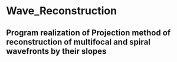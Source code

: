 # Wave_Reconstruction
## Program realization of Projection method of reconstruction of multifocal and spiral wavefronts by their slopes
